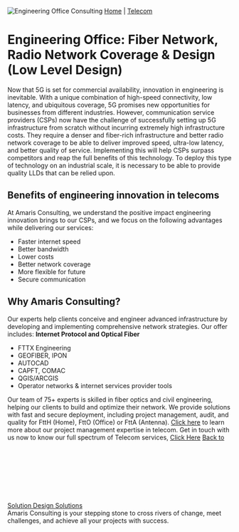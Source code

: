![Engineering Office Consulting](https://amaris.com/wp-content/uploads/2021/11/Engineering-office.png)
[Home](https://amaris.com) | [Telecom](https://amaris.com/business-line/telecom/)
# Engineering Office: Fiber Network, Radio Network Coverage & Design (Low Level Design)
Now that 5G is set for commercial availability, innovation in engineering is inevitable. With a unique combination of high-speed connectivity, low latency, and ubiquitous coverage, 5G promises new opportunities for businesses from different industries.
However, communication service providers (CSPs) now have the challenge of successfully setting up 5G infrastructure from scratch without incurring extremely high infrastructure costs. They require a denser and fiber-rich infrastructure and better radio network coverage to be able to deliver improved speed, ultra-low latency, and better quality of service. Implementing this will help CSPs surpass competitors and reap the full benefits of this technology.
To deploy this type of technology on an industrial scale, it is necessary to be able to provide quality LLDs that can be relied upon.
## **Benefits of engineering innovation in telecoms**
At Amaris Consulting, we understand the positive impact engineering innovation brings to our CSPs, and we focus on the following advantages while delivering our services:
  * Faster internet speed
  * Better bandwidth
  * Lower costs
  * Better network coverage
  * More flexible for future
  * Secure communication


## **Why Amaris Consulting?**
Our experts help clients conceive and engineer advanced infrastructure by developing and implementing comprehensive network strategies. Our offer includes:
**Internet Protocol and Optical Fiber**
  * FTTX Engineering
  * GEOFIBER, IPON
  * AUTOCAD
  * CAPFT, COMAC
  * QGIS/ARCGIS
  * Operator networks & internet services provider tools


Our team of 75+ experts is skilled in fiber optics and civil engineering, helping our clients to build and optimize their network. We provide solutions with fast and secure deployment, including project management, audit, and quality for FttH (Home), FttO (Office) or FttA (Antenna). [Click here](https://amaris.com/offer/project-management/https://amaris.com/offer/project-management/) to learn more about our project management expertise in telecom.
Get in touch with us now to know our full spectrum of Telecom services, [Click Here](https://amaris.com/contact-us/)
[Back to Solution Design Solutions](https://amaris.com/business-line/telecom/solution-design/)
![Amaris Logo](data:image/svg+xml,%3Csvg%20xmlns='http://www.w3.org/2000/svg'%20viewBox='0%200%200%200'%3E%3C/svg%3E)
Amaris Consulting is your stepping stone to cross rivers of change, meet challenges, and achieve all your projects with success.
